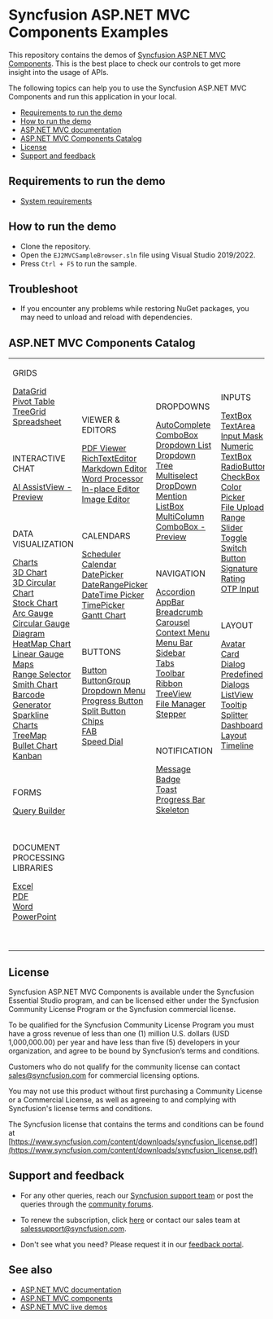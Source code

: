 # Syncfusion ASP.NET MVC Components Examples 

This repository contains the demos of [Syncfusion ASP.NET MVC Components](https://www.syncfusion.com/aspnet-mvc-ui-controls/). This is the best place to check our controls to get more insight into the usage of APIs.

The following topics can help you to use the Syncfusion ASP.NET MVC Components and run this application in your local.

* [Requirements to run the demo](#requirements-to-run-the-demo)
* [How to run the demo](#how-to-run-the-demo)
* [ASP.NET MVC documentation](https://ej2.syncfusion.com/aspnetmvc/documentation/introduction)
* [ASP.NET MVC Components Catalog](#aspnet-mvc-components-catalog)
* [License](#license)
* [Support and feedback](#support-and-feedback)

## Requirements to run the demo

* [System requirements](https://ej2.syncfusion.com/aspnetmvc/documentation/system-requirements/)

## How to run the demo

* Clone the repository.
* Open the `EJ2MVCSampleBrowser.sln` file using Visual Studio 2019/2022.
* Press `Ctrl + F5` to run the sample.

## Troubleshoot

* If you encounter any problems while restoring NuGet packages, you may need to unload and reload with dependencies.

## ASP.NET MVC Components Catalog

<table id="table">
    <tbody>
        <colgroup>
            <col style="width: 220px">
            <col style="width: 260px">
            <col style="width: 220px">
            <col style="width: 220px">
        </colgroup>
    </tbody>
    <tr>
        <td>
            <p></p>
            <div><p class="controlcategory">GRIDS</p></div>
            <div class="controlanchorlink"><a target="_self" href="https://ej2.syncfusion.com/aspnetmvc/documentation/grid/getting-started-mvc">DataGrid</a></div>
            <div class="controlanchorlink"><a target="_self" href="https://ej2.syncfusion.com/aspnetmvc/documentation/pivot-table/getting-started">Pivot Table</a></div>
            <div class="controlanchorlink"><a target="_self" href="https://ej2.syncfusion.com/aspnetmvc/documentation/tree-grid/getting-started-mvc">TreeGrid</a></div>
            <div class="controlanchorlink"><a target="_self" href="https://ej2.syncfusion.com/aspnetmvc/documentation/spreadsheet/getting-started-mvc">Spreadsheet</a></div>
            <p>&nbsp;</p>
            <div><p class="controlcategory">INTERACTIVE CHAT</p></div>
            <div class="controlanchorlink"><a target="_self" href="https://ej2.syncfusion.com/aspnetmvc/documentation/ai-assistview/getting-started">AI AssistView - Preview</a></div>
            <p>&nbsp;</p>
            <div><p class="controlcategory">DATA VISUALIZATION</p></div>
            <div class="controlanchorlink"><a target="_self" href="https://ej2.syncfusion.com/aspnetmvc/documentation/chart/getting-started">Charts</a></div>
            <div class="controlanchorlink"><a target="_self" href="https://ej2.syncfusion.com/aspnetmvc/documentation/3d-chart/chart-dimensions">3D Chart</a></div>
            <div class="controlanchorlink"><a target="_self" href="https://ej2.syncfusion.com/aspnetmvc/documentation/circular-chart-3d/getting-started">3D Circular Chart</a></div>
            <div class="controlanchorlink"><a target="_self" href="https://ej2.syncfusion.com/aspnetmvc/documentation/stock-chart/getting-started">Stock Chart</a></div>
            <div class="controlanchorlink"><a target="_self" href="https://ej2.syncfusion.com/aspnetmvc/documentation/circular-gauge/getting-started">Arc Gauge</a></div>
            <div class="controlanchorlink"><a target="_self" href="https://ej2.syncfusion.com/aspnetmvc/documentation/circular-gauge/getting-started">Circular Gauge</a></div>
            <div class="controlanchorlink"><a target="_self" href="https://ej2.syncfusion.com/aspnetmvc/documentation/diagram/getting-started">Diagram</a></div>
            <div class="controlanchorlink"><a target="_self" href="https://ej2.syncfusion.com/aspnetmvc/documentation/heatmap-chart/getting-started">HeatMap Chart</a></div>
            <div class="controlanchorlink"><a target="_self" href="https://ej2.syncfusion.com/aspnetmvc/documentation/linear-gauge/getting-started">Linear Gauge</a></div>
            <div class="controlanchorlink"><a target="_self" href="https://ej2.syncfusion.com/aspnetmvc/documentation/maps/getting-started">Maps</a></div>
            <div class="controlanchorlink"><a target="_self" href="https://ej2.syncfusion.com/aspnetmvc/documentation/range-navigator/getting-started">Range Selector</a></div>
            <div class="controlanchorlink"><a target="_self" href="https://ej2.syncfusion.com/aspnetmvc/documentation/smithchart/getting-started">Smith Chart</a></div>
            <div class="controlanchorlink"><a target="_self" href="https://ej2.syncfusion.com/aspnetmvc/documentation/barcode/getting-started">Barcode Generator</a></div>
            <div class="controlanchorlink"><a target="_self" href="https://ej2.syncfusion.com/aspnetmvc/documentation/sparkline/getting-started">Sparkline Charts</a></div>
            <div class="controlanchorlink"><a target="_self" href="https://ej2.syncfusion.com/aspnetmvc/documentation/treemap/getting-started">TreeMap</a></div>
            <div class="controlanchorlink"><a target="_self" href="https://ej2.syncfusion.com/aspnetmvc/documentation/bullet-chart/getting-started">Bullet Chart</a></div>
            <div class="controlanchorlink"><a target="_self" href="https://ej2.syncfusion.com/aspnetmvc/documentation/kanban/getting-started">Kanban</a></div>
            <p>&nbsp;</p>
            <div><p class="controlcategory">FORMS</p></div>
            <div class="controlanchorlink"><a target="_self" href="https://ej2.syncfusion.com/aspnetmvc/documentation/query-builder/getting-started">Query Builder</a></div>
            <p>&nbsp;</p>
            <div><p class="controlcategory">DOCUMENT PROCESSING LIBRARIES</p></div>
            <div class="controlanchorlink"><a target="_self" href="https://help.syncfusion.com/file-formats/xlsio/create-read-edit-excel-files-in-asp-net-mvc-c-sharp">Excel</a></div>
            <div class="controlanchorlink"><a target="_self" href="https://help.syncfusion.com/file-formats/pdf/create-pdf-file-in-asp-net-mvc">PDF</a></div>
            <div class="controlanchorlink"><a target="_self" href="https://help.syncfusion.com/file-formats/docio/create-word-document-in-asp-net-mvc">Word</a></div>
            <div class="controlanchorlink"><a target="_self" href="https://help.syncfusion.com/file-formats/presentation/create-read-edit-powerpoint-files-in-asp-net-mvc">PowerPoint</a></div>
            <p>&nbsp;</p>
        </td>
        <td>
            <p></p>
            <div><p class="controlcategory">VIEWER & EDITORS</p></div>
            <div class="controlanchorlink"><a target="_self" href="https://ej2.syncfusion.com/aspnetmvc/documentation/pdfviewer/getting-started">PDF Viewer</a></div>
            <div class="controlanchorlink"><a target="_self" href="https://ej2.syncfusion.com/aspnetmvc/documentation/rich-text-editor/getting-started">RichTextEditor</a></div>
            <div class="controlanchorlink"><a target="_self" href="https://ej2.syncfusion.com/aspnetmvc/documentation/rich-text-editor/getting-started">Markdown Editor</a></div>
            <div class="controlanchorlink"><a target="_self" href="https://ej2.syncfusion.com/aspnetmvc/documentation/document-editor/getting-started">Word Processor</a></div>
            <div class="controlanchorlink"><a target="_self" href="https://ej2.syncfusion.com/aspnetmvc/documentation/in-place-editor/getting-started">In-place Editor</a></div>
            <div class="controlanchorlink"><a target="_self" href="https://ej2.syncfusion.com/aspnetmvc/documentation/image-editor/getting-started">Image Editor</a></div>
            <p>&nbsp;</p>
            <div><p class="controlcategory">CALENDARS</p></div>
            <div class="controlanchorlink"><a target="_self" href="https://ej2.syncfusion.com/aspnetmvc/documentation/schedule/getting-started">Scheduler</a></div>
            <div class="controlanchorlink"><a target="_self" href="https://ej2.syncfusion.com/aspnetmvc/documentation/calendar/getting-started">Calendar</a></div>
            <div class="controlanchorlink"><a target="_self" href="https://ej2.syncfusion.com/aspnetmvc/documentation/datepicker/getting-started">DatePicker</a></div>
            <div class="controlanchorlink"><a target="_self" href="https://ej2.syncfusion.com/aspnetmvc/documentation/daterangepicker/getting-started">DateRangePicker</a></div>
            <div class="controlanchorlink"><a target="_self" href="https://ej2.syncfusion.com/aspnetmvc/documentation/datetimepicker/getting-started">DateTime Picker</a></div>
            <div class="controlanchorlink"><a target="_self" href="https://ej2.syncfusion.com/aspnetmvc/documentation/timepicker/getting-started">TimePicker</a></div>
            <div class="controlanchorlink"><a target="_self" href="https://ej2.syncfusion.com/aspnetmvc/documentation/gantt/getting-started">Gantt Chart</a></div>
            <p>&nbsp;</p>
            <div><p class="controlcategory">BUTTONS</p></div>
            <div class="controlanchorlink"><a target="_self" href="https://ej2.syncfusion.com/aspnetmvc/documentation/button/getting-started">Button</a></div>
            <div class="controlanchorlink"><a target="_self" href="https://ej2.syncfusion.com/aspnetmvc/documentation/button-group/getting-started">ButtonGroup</a></div>
            <div class="controlanchorlink"><a target="_self" href="https://ej2.syncfusion.com/aspnetmvc/documentation/drop-down-button/getting-started">Dropdown Menu</a></div>
            <div class="controlanchorlink"><a target="_self" href="https://ej2.syncfusion.com/aspnetmvc/documentation/progress-button/getting-started">Progress Button</a></div>
            <div class="controlanchorlink"><a target="_self" href="https://ej2.syncfusion.com/aspnetmvc/documentation/split-button/getting-started">Split Button</a></div>
            <div class="controlanchorlink"><a target="_self" href="https://ej2.syncfusion.com/aspnetmvc/documentation/chips/getting-started">Chips</a></div>
            <div class="controlanchorlink"><a target="_self" href="https://ej2.syncfusion.com/aspnetmvc/documentation/floating-action-button/getting-started">FAB</a></div>
            <div class="controlanchorlink"><a target="_self" href="https://ej2.syncfusion.com/aspnetmvc/documentation/speeddial/getting-started">Speed Dial</a></div>
            <p>&nbsp;</p>
            <p>&nbsp;</p>
            <p>&nbsp;</p>
            <p>&nbsp;</p>
            <p>&nbsp;</p>
            <p>&nbsp;</p>
            <p>&nbsp;</p>
            <p>&nbsp;</p>
        </td>
        <td>
            <p></p>
            <div><p class="controlcategory">DROPDOWNS</p></div>
            <div class="controlanchorlink"><a target="_self" href="https://ej2.syncfusion.com/aspnetmvc/documentation/auto-complete/getting-started">AutoComplete</a></div>
            <div class="controlanchorlink"><a target="_self" href="https://ej2.syncfusion.com/aspnetmvc/documentation/combo-box/getting-started">ComboBox</a></div>
            <div class="controlanchorlink"><a target="_self" href="https://ej2.syncfusion.com/aspnetmvc/documentation/drop-down-list/getting-started">Dropdown List</a></div>
            <div class="controlanchorlink"><a target="_self" href="https://ej2.syncfusion.com/aspnetmvc/documentation/drop-down-tree/getting-started">Dropdown Tree</a></div>
            <div class="controlanchorlink"><a target="_self" href="https://ej2.syncfusion.com/aspnetmvc/documentation/multi-select/getting-started">Multiselect DropDown</a></div>
            <div class="controlanchorlink"><a target="_self" href="https://ej2.syncfusion.com/aspnetmvc/documentation/mention/getting-started">Mention</a></div>
            <div class="controlanchorlink"><a target="_self" href="https://ej2.syncfusion.com/aspnetmvc/documentation/list-box/getting-started-mvc">ListBox</a></div>
            <div class="controlanchorlink"><a target="_self" href="https://ej2.syncfusion.com/aspnetmvc/documentation/multicolumn-combobox/getting-started">MultiColumn ComboBox - Preview</a></div>
            <p>&nbsp;</p>
            <div><p class="controlcategory">NAVIGATION</p></div>
            <div class="controlanchorlink"><a target="_self" href="https://ej2.syncfusion.com/aspnetmvc/documentation/accordion/getting-started">Accordion</a></div>
            <div class="controlanchorlink"><a target="_self" href="https://ej2.syncfusion.com/aspnetmvc/documentation/appbar/getting-started">AppBar</a></div>
            <div class="controlanchorlink"><a target="_self" href="https://ej2.syncfusion.com/aspnetmvc/documentation/breadcrumb/getting-started">Breadcrumb</a></div>
            <div class="controlanchorlink"><a target="_self" href="https://ej2.syncfusion.com/aspnetmvc/documentation/carousel/getting-started">Carousel</a></div>
            <div class="controlanchorlink"><a target="_self" href="https://ej2.syncfusion.com/aspnetmvc/documentation/context-menu/getting-started">Context Menu</a></div>
            <div class="controlanchorlink"><a target="_self" href="https://ej2.syncfusion.com/aspnetmvc/documentation/menu/getting-started">Menu Bar</a></div>
            <div class="controlanchorlink"><a target="_self" href="https://ej2.syncfusion.com/aspnetmvc/documentation/sidebar/getting-started">Sidebar</a></div>
            <div class="controlanchorlink"><a target="_self" href="https://ej2.syncfusion.com/aspnetmvc/documentation/tab/getting-started">Tabs</a></div>
            <div class="controlanchorlink"><a target="_self" href="https://ej2.syncfusion.com/aspnetmvc/documentation/toolbar/getting-started">Toolbar</a></div>
            <div class="controlanchorlink"><a target="_self" href="https://ej2.syncfusion.com/aspnetmvc/documentation/ribbon/getting-started">Ribbon</a></div>
            <div class="controlanchorlink"><a target="_self" href="https://ej2.syncfusion.com/aspnetmvc/documentation/treeview/getting-started">TreeView</a></div>
            <div class="controlanchorlink"><a target="_self" href="https://ej2.syncfusion.com/aspnetmvc/documentation/file-manager/getting-started">File Manager</a></div>
            <div class="controlanchorlink"><a target="_self" href="https://ej2.syncfusion.com/aspnetmvc/documentation/stepper/getting-started">Stepper</a></div>
            <p>&nbsp;</p>
            <div><p class="controlcategory">NOTIFICATION</p></div>
            <div class="controlanchorlink"><a target="_self" href="https://ej2.syncfusion.com/aspnetmvc/documentation/message/getting-started">Message</a></div>
            <div class="controlanchorlink"><a target="_self" href="https://ej2.syncfusion.com/aspnetmvc/documentation/badge/getting-started-asp-mvc">Badge</a></div>
            <div class="controlanchorlink"><a target="_self" href="https://ej2.syncfusion.com/aspnetmvc/documentation/toast/getting-started">Toast</a></div>
            <div class="controlanchorlink"><a target="_self" href="https://ej2.syncfusion.com/aspnetmvc/documentation/progress-bar/getting-started">Progress Bar</a></div>
            <div class="controlanchorlink"><a target="_self" href="https://ej2.syncfusion.com/aspnetmvc/documentation/skeleton/getting-started">Skeleton</a></div>
            <p>&nbsp;</p>
            <p>&nbsp;</p>
            <p>&nbsp;</p>
            <p>&nbsp;</p>
            <p>&nbsp;</p>
        </td>
        <td>
            <div><p class="controlcategory">INPUTS</p></div>
            <div class="controlanchorlink"><a target="_self" href="https://ej2.syncfusion.com/aspnetmvc/documentation/textbox/getting-started">TextBox</a></div>
            <div class="controlanchorlink"><a target="_self" href="https://ej2.syncfusion.com/aspnetmvc/documentation/textarea/getting-started">TextArea</a></div>
            <div class="controlanchorlink"><a target="_self" href="https://ej2.syncfusion.com/aspnetmvc/documentation/maskedtextbox/getting-started/">Input Mask</a></div>
            <div class="controlanchorlink"><a target="_self" href="https://ej2.syncfusion.com/aspnetmvc/documentation/numerictextbox/getting-started">Numeric TextBox</a></div>
            <div class="controlanchorlink"><a target="_self" href="https://ej2.syncfusion.com/aspnetmvc/documentation/radio-button/getting-started">RadioButton</a></div>
            <div class="controlanchorlink"><a target="_self" href="https://ej2.syncfusion.com/aspnetmvc/documentation/check-box/getting-started">CheckBox</a></div>
            <div class="controlanchorlink"><a target="_self" href="https://ej2.syncfusion.com/aspnetmvc/documentation/color-picker/getting-started">Color Picker</a></div>
            <div class="controlanchorlink"><a target="_self" href="https://ej2.syncfusion.com/aspnetmvc/documentation/uploader/getting-started">File Upload</a></div>
            <div class="controlanchorlink"><a target="_self" href="https://ej2.syncfusion.com/aspnetmvc/documentation/range-slider/getting-started">Range Slider</a></div>
            <div class="controlanchorlink"><a target="_self" href="https://ej2.syncfusion.com/aspnetmvc/documentation/switch/getting-started">Toggle Switch Button</a></div>
            <div class="controlanchorlink"><a target="_self" href="https://ej2.syncfusion.com/aspnetmvc/documentation/signature/getting-started">Signature</a></div>
            <div class="controlanchorlink"><a target="_self" href="https://ej2.syncfusion.com/aspnetmvc/documentation/rating/getting-started">Rating</a></div>
            <div class="controlanchorlink"><a target="_self" href="https://ej2.syncfusion.com/aspnetmvc/documentation/otp-input/getting-started">OTP Input</a></div>
            <p>&nbsp;</p>
            <div><p class="controlcategory">LAYOUT</p></div>
            <div class="controlanchorlink"><a target="_self" href="https://ej2.syncfusion.com/aspnetmvc/documentation/avatar/getting-started-asp-mvc">Avatar</a></div>
            <div class="controlanchorlink"><a target="_self" href="https://ej2.syncfusion.com/aspnetmvc/documentation/card/getting-started">Card</a></div>
            <div class="controlanchorlink"><a target="_self" href="https://ej2.syncfusion.com/aspnetmvc/documentation/dialog/getting-started">Dialog</a></div>
            <div class="controlanchorlink"><a target="_self" href="https://ej2.syncfusion.com/aspnetmvc/documentation/predefined-dialogs/getting-started">Predefined Dialogs</a></div>
            <div class="controlanchorlink"><a target="_self" href="https://ej2.syncfusion.com/aspnetmvc/documentation/listview/getting-started">ListView</a></div>
            <div class="controlanchorlink"><a target="_self" href="https://ej2.syncfusion.com/aspnetmvc/documentation/tooltip/getting-started-asp-mvc">Tooltip</a></div>
            <div class="controlanchorlink"><a target="_self" href="https://ej2.syncfusion.com/aspnetmvc/documentation/splitter/getting-started">Splitter</a></div>
            <div class="controlanchorlink"><a target="_self" href="https://ej2.syncfusion.com/aspnetmvc/documentation/dashboard-layout/getting-started/">Dashboard Layout</a></div>
            <div class="controlanchorlink"><a target="_self" href="https://ej2.syncfusion.com/aspnetmvc/documentation/timeline/getting-started">Timeline</a></div>
            <p>&nbsp;</p>
            <p>&nbsp;</p>
            <p>&nbsp;</p>
            <p>&nbsp;</p>
            <p>&nbsp;</p>
            <p>&nbsp;</p>
            <p>&nbsp;</p>
            <p>&nbsp;</p>
            <p>&nbsp;</p>
        </td>
    </tr>
</table>

## License

Syncfusion ASP.NET MVC Components is available under the Syncfusion Essential Studio program, and can be licensed either under the Syncfusion Community License Program or the Syncfusion commercial license.

To be qualified for the Syncfusion Community License Program you must have a gross revenue of less than one (1) million U.S. dollars (USD 1,000,000.00) per year and have less than five (5) developers in your organization, and agree to be bound by Syncfusion’s terms and conditions.

Customers who do not qualify for the community license can contact sales@syncfusion.com for commercial licensing options.

You may not use this product without first purchasing a Community License or a Commercial License, as well as agreeing to and complying with Syncfusion's license terms and conditions.

The Syncfusion license that contains the terms and conditions can be found at
[https://www.syncfusion.com/content/downloads/syncfusion_license.pdf](https://www.syncfusion.com/content/downloads/syncfusion_license.pdf)

## Support and feedback

* For any other queries, reach our [Syncfusion support team](https://support.syncfusion.com/) or post the queries through the [community forums](https://www.syncfusion.com/forums?utm_source=github&utm_medium=listing).

* To renew the subscription, click [here](https://www.syncfusion.com/sales/products?utm_source=github&utm_medium=listing) or contact our sales team at <salessupport@syncfusion.com>.

* Don't see what you need? Please request it in our [feedback portal](https://www.syncfusion.com/feedback/aspnet-mvc).

## See also

* [ASP.NET MVC documentation](https://ej2.syncfusion.com/aspnetmvc/documentation/introduction)
* [ASP.NET MVC components](https://www.syncfusion.com/aspnet-mvc-ui-controls/)
* [ASP.NET MVC live demos](https://ej2.syncfusion.com/aspnetmvc/) 
